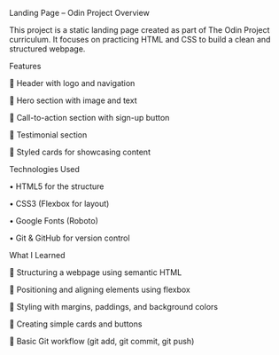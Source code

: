 Landing Page – Odin Project
Overview

This project is a static landing page created as part of The Odin Project
 curriculum. It focuses on practicing HTML and CSS to build a clean and structured webpage.

Features

	Header with logo and navigation

	Hero section with image and text

	Call-to-action section with sign-up button

	Testimonial section

	Styled cards for showcasing content

Technologies Used

•	HTML5 for the structure

•	CSS3 (Flexbox for layout)

•	Google Fonts (Roboto)

•	Git & GitHub for version control

What I Learned

	Structuring a webpage using semantic HTML

	Positioning and aligning elements using flexbox

	Styling with margins, paddings, and background colors

	Creating simple cards and buttons

	Basic Git workflow (git add, git commit, git push)

